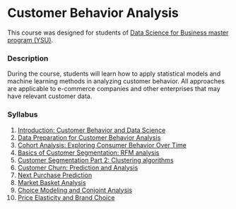 # Customer Behavior Analysis

This course was designed for students of [Data Science for Business master program (YSU)](https://armdsforb.wordpress.com/).

### Description

During the course, students will learn how to apply statistical models and machine learning methods in analyzing customer behavior. All approaches are applicable to e-commerce companies and other enterprises that may have relevant customer data.


### Syllabus 

1. [Introduction: Customer Behavior and Data Science](https://github.com/Tigran-Karamyan/customer_behaviour/blob/f90436f80a48155fec0afe2c00c8c31dbeab307e/Week_1_Introduction_Customer_Behavior.md)
2. [Data Preparation for Customer Behavior Analysis](https://github.com/Tigran-Karamyan/customer_behaviour/blob/Week_2_Data_Preparation_and_EDA.ipynb)
3. [Cohort Analysis: Exploring Consumer Behavior Over Time]() 
4. [Basics of Customer Segmentation: RFM analysis]()
5. [Customer Segmentation Part 2: Clustering algorithms]()
6. [Customer Churn: Prediction and Analysis]()
7. [Next Purchase Prediction]()
8. [Market Basket Analysis]() 
9. [Choice Modeling and Conjoint Analysis]()
10. [Price Elasticity and Brand Choice]()
